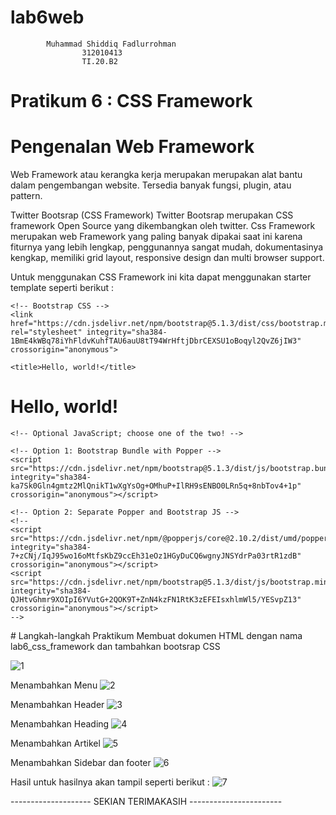 # lab6web
            Muhammad Shiddiq Fadlurrohman 
                    312010413
                    TI.20.B2

# Pratikum 6 : CSS Framework
# Pengenalan Web Framework
Web Framework atau kerangka kerja merupakan merupakan alat bantu dalam pengembangan website. Tersedia banyak fungsi, plugin, atau pattern.

Twitter Bootsrap (CSS Framework)
Twitter Bootsrap merupakan CSS framework Open Source yang dikembangkan oleh twitter. Css Framework merupakan web Framework yang paling banyak dipakai saat ini karena fiturnya yang lebih lengkap, penggunannya sangat mudah, dokumentasinya kengkap, memiliki grid layout, responsive design dan multi browser support.

Untuk menggunakan CSS Framework ini kita dapat menggunakan starter template seperti berikut :

<!doctype html>
<html lang="en">
  <head>
    <!-- Required meta tags -->
    <meta charset="utf-8">
    <meta name="viewport" content="width=device-width, initial-scale=1">

    <!-- Bootstrap CSS -->
    <link href="https://cdn.jsdelivr.net/npm/bootstrap@5.1.3/dist/css/bootstrap.min.css" rel="stylesheet" integrity="sha384-1BmE4kWBq78iYhFldvKuhfTAU6auU8tT94WrHftjDbrCEXSU1oBoqyl2QvZ6jIW3" crossorigin="anonymous">

    <title>Hello, world!</title>
  </head>
  <body>
    <h1>Hello, world!</h1>

    <!-- Optional JavaScript; choose one of the two! -->

    <!-- Option 1: Bootstrap Bundle with Popper -->
    <script src="https://cdn.jsdelivr.net/npm/bootstrap@5.1.3/dist/js/bootstrap.bundle.min.js" integrity="sha384-ka7Sk0Gln4gmtz2MlQnikT1wXgYsOg+OMhuP+IlRH9sENBO0LRn5q+8nbTov4+1p" crossorigin="anonymous"></script>

    <!-- Option 2: Separate Popper and Bootstrap JS -->
    <!--
    <script src="https://cdn.jsdelivr.net/npm/@popperjs/core@2.10.2/dist/umd/popper.min.js" integrity="sha384-7+zCNj/IqJ95wo16oMtfsKbZ9ccEh31eOz1HGyDuCQ6wgnyJNSYdrPa03rtR1zdB" crossorigin="anonymous"></script>
    <script src="https://cdn.jsdelivr.net/npm/bootstrap@5.1.3/dist/js/bootstrap.min.js" integrity="sha384-QJHtvGhmr9XOIpI6YVutG+2QOK9T+ZnN4kzFN1RtK3zEFEIsxhlmWl5/YESvpZ13" crossorigin="anonymous"></script>
    -->
  </body>
</html>
# Langkah-langkah Praktikum
Membuat dokumen HTML dengan nama lab6_css_framework dan tambahkan bootsrap CSS 

![1](https://user-images.githubusercontent.com/73062038/164301927-f14c437d-5ad5-4b32-a905-9a26bd300f5e.jpg)


Menambahkan Menu 
![2](https://user-images.githubusercontent.com/73062038/164301473-eb31e618-f4a6-4bdb-af4a-3e16f728b93a.jpg)

Menambahkan Header 
![3](https://user-images.githubusercontent.com/73062038/164301492-cbfada00-da1e-49a6-ac47-29634c3e2bd5.jpg)

Menambahkan Heading 
![4](https://user-images.githubusercontent.com/73062038/164301517-43327ae1-17f2-4839-b2ee-5d9e5cf38b6f.jpg)

Menambahkan Artikel 
![5](https://user-images.githubusercontent.com/73062038/164301569-2aa9ef0e-0cee-481a-ada3-e62751699e81.jpg)

Menambahkan Sidebar dan footer 
![6](https://user-images.githubusercontent.com/73062038/164302112-840f13a3-ee73-43cb-934e-4ef39ae2e44f.jpg)

Hasil
untuk hasilnya akan tampil seperti berikut :
![7](https://user-images.githubusercontent.com/73062038/164302135-e5a34eba-369e-4bcc-80f3-af92d75514fd.jpg)


-------------------- SEKIAN TERIMAKASIH -----------------------
